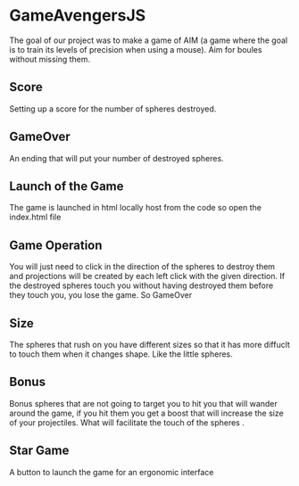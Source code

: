 # GameAvengersJS
The goal of our project was to make a game of AIM (a game where the goal is to train its levels of precision when using a mouse). Aim for boules without missing them.
## Score
Setting up a score for the number of spheres destroyed.
## GameOver
An ending that will put your number of destroyed spheres.
## Launch of the Game
The game is launched in html locally host from the code so open the index.html file
## Game Operation
You will just need to click in the direction of the spheres to destroy them and projections will be created by each left click with the given direction. If the destroyed spheres touch you without having destroyed them before they touch you, you lose the game. So GameOver
## Size
The spheres that rush on you have different sizes so that it has more diffuclt to touch them when it changes shape. Like the little spheres.
## Bonus
Bonus spheres that are not going to target you to hit you that will wander around the game, if you hit them you get a boost that will increase the size of your projectiles. What will facilitate the touch of the spheres .
## Star Game
A button to launch the game for an ergonomic interface